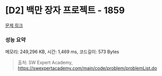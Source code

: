 # [D2] 백만 장자 프로젝트 - 1859 

[문제 링크](https://swexpertacademy.com/main/code/problem/problemDetail.do?contestProbId=AV5LrsUaDxcDFAXc) 

### 성능 요약

메모리: 249,296 KB, 시간: 1,469 ms, 코드길이: 573 Bytes



> 출처: SW Expert Academy, https://swexpertacademy.com/main/code/problem/problemList.do